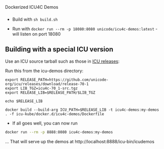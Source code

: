 Dockerized ICU4C Demos
###

- Build with `sh build.sh`

- Run with `docker run --rm -p 18080:8080 unicode/icu4c-demos:latest` - will listen on port 18080

## Building with a special ICU version

Use an ICU source tarball such as those in [ICU
releases](https://github.com/unicode-org/icu/tags):

Run this from the icu-demos directory:
```
export RELEASE_PATH=https://github.com/unicode-org/icu/releases/download/release-70-1
export LIB_TGZ=icu4c-70_1-src.tgz
export RELEASE_LIB=$RELEASE_PATH/$LIB_TGZ

echo $RELEASE_LIB

docker build --build-arg ICU_PATH=$RELEASE_LIB -t icu4c-demos:my-demos  . -f icu-kube/docker.d/icu4c-demos/Dockerfile
```

- If all goes well, you can now run

```sh
docker run --rm -p 8888:8080 icu4c-demos:my-demos
```

… That will serve up the demos at http://localhost:8888/icu-bin/icudemos
